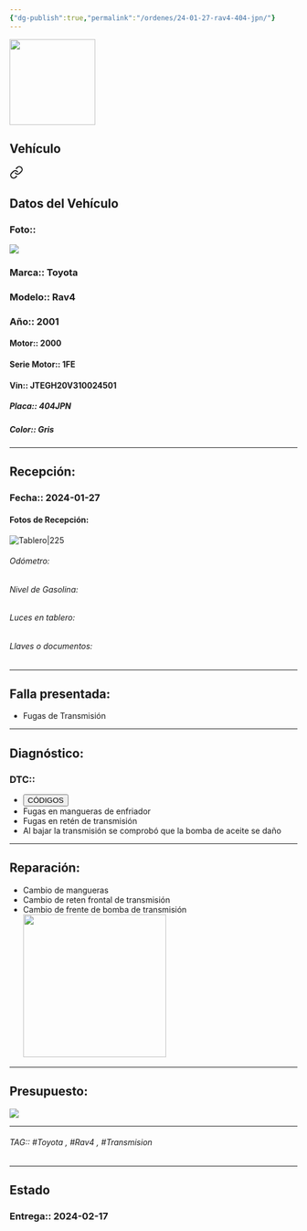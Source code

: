 ```yaml
---
{"dg-publish":true,"permalink":"/ordenes/24-01-27-rav4-404-jpn/"}
---
```


<img src="https://lh3.googleusercontent.com/d/137fl3TIZ0-PU8b-Pt0bsjclwHub_u78G" width="150">

## Vehículo

<div class="transclusion internal-embed is-loaded"><a class="markdown-embed-link" href="/vehiculos/toyota/rav4-404-jpn/#datos-del-vehiculo" aria-label="Open link"><svg xmlns="http://www.w3.org/2000/svg" width="24" height="24" viewBox="0 0 24 24" fill="none" stroke="currentColor" stroke-width="2" stroke-linecap="round" stroke-linejoin="round" class="svg-icon lucide-link"><path d="M10 13a5 5 0 0 0 7.54.54l3-3a5 5 0 0 0-7.07-7.07l-1.72 1.71"></path><path d="M14 11a5 5 0 0 0-7.54-.54l-3 3a5 5 0 0 0 7.07 7.07l1.71-1.71"></path></svg></a><div class="markdown-embed">



## Datos del Vehículo 
### Foto:: 
<img src="https://lh3.googleusercontent.com/d/1x9o-Yn_VjwQykPiXbUOM3wx2acfB0XvE">

### Marca:: Toyota 
### Modelo:: Rav4
### Año:: 2001
#### Motor:: 2000
#### Serie Motor:: 1FE
#### Vin:: JTEGH20V310024501
##### Placa:: 404JPN
##### Color:: Gris
---


</div></div>


## Recepción:
### Fecha:: 2024-01-27
#### Fotos de Recepción: 
![Tablero|225](https://lh3.googleusercontent.com/d/)

###### Odómetro: 
###### Nivel de Gasolina: 
###### Luces en tablero: 
###### Llaves o documentos: 

---

## Falla presentada:
- Fugas de Transmisión 


---

## Diagnóstico:
### DTC:: 

- <a href="http"><button class="btn success">CÓDIGOS</button></a>
- Fugas en mangueras de enfriador 
- Fugas en retén de transmisión
- Al bajar la transmisión se comprobó que la bomba de aceite se daño

---
## Reparación:
- Cambio de mangueras 
- Cambio de reten frontal de transmisión
- Cambio de frente de bomba de transmisión 
	<img src="https://lh3.googleusercontent.com/d/14_VTm0MIap4eI8EsABLFWPBjQew8yXDt" width="250">

---

## Presupuesto:

<img src="https://lh3.googleusercontent.com/d/14UyAyIBpjm9w_RuCN3MESObCasnhwiOJ">

---

###### TAG:: #Toyota , #Rav4 , #Transmision 

---

## Estado

### Entrega:: 2024-02-17


